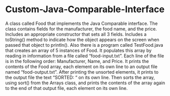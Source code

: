 # Custom-Java-Comparable-Interface
A class called Food that implements the Java Comparable interface. The class contains fields for the manufacturer, the food name, and the price. Includes an appropriate constructor that sets all 3 fields. Includes a toString() method to indicate how the object appears on the screen when passed that object to println(). Also there is a program called TestFood.java that creates an array of 5 instances of Food. It populates this array by reading in information from a file called “food-input.txt”. Each line of the file is in the following order: Manufacturer, Name, and Price. It prints the contents of the Food array, each element on its own line to an output file named “food-output.txt”. After printing the unsorted elements, it prints to the output file the text “SORTED: “ on its own line. Then sorts the array, using sort() from the Arrays class, and prints the contents of the array again to the end of that output file, each element on its own line. 
